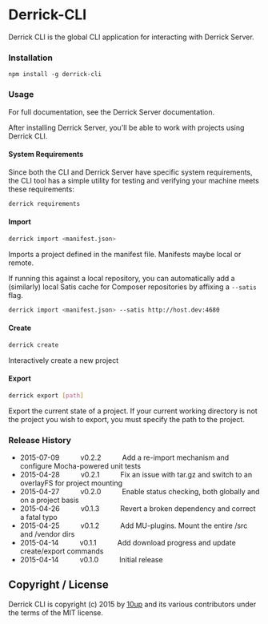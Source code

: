 Derrick-CLI
===========

Derrick CLI is the global CLI application for interacting with Derrick Server.

### Installation

```shell
npm install -g derrick-cli
```

### Usage

For full documentation, see the Derrick Server documentation.

After installing Derrick Server, you'll be able to work with projects using Derrick CLI.

#### System Requirements

Since both the CLI and Derrick Server have specific system requirements, the CLI tool has a simple utility for testing and verifying your machine meets these requirements:

```bash
derrick requirements
```

#### Import

```bash
derrick import <manifest.json>
```

Imports a project defined in the manifest file. Manifests maybe local or remote.

If running this against a local repository, you can automatically add a (similarly) local Satis cache for Composer repositories by affixing a `--satis` flag.

```bash
derrick import <manifest.json> --satis http://host.dev:4680
```

#### Create

```bash
derrick create
```

Interactively create a new project

#### Export

```bash
derrick export [path]
```

Export the current state of a project. If your current working directory is not the project you wish to export, you must specify the path to the project.

### Release History

 * 2015-07-09   v0.2.2   Add a re-import mechanism and configure Mocha-powered unit tests
 * 2015-04-28   v0.2.1   Fix an issue with tar.gz and switch to an overlayFS for project mounting
 * 2015-04-27   v0.2.0   Enable status checking, both globally and on a project basis
 * 2015-04-26   v0.1.3   Revert a broken dependency and correct a fatal typo
 * 2015-04-25   v0.1.2   Add MU-plugins. Mount the entire /src and /vendor dirs
 * 2015-04-14   v0.1.1   Add download progress and update create/export commands
 * 2015-04-14   v0.1.0   Initial release

## Copyright / License

Derrick CLI is copyright (c) 2015 by [10up](http://10up.com) and its various contributors under the terms of the MIT license.